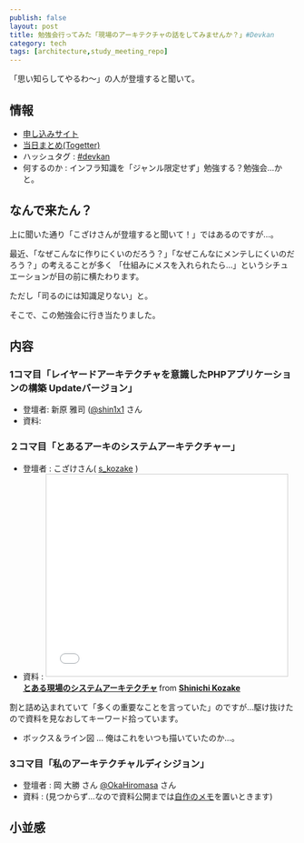 ```yaml
---
publish: false
layout: post
title: 勉強会行ってみた「現場のアーキテクチャの話をしてみませんか？」#Devkan
category: tech
tags: [architecture,study_meeting_repo]
---
```


「思い知らしてやるわ〜」の人が登壇すると聞いて。

## 情報

+ [申し込みサイト](https://devlove-kansai.doorkeeper.jp/events/29702)
+ [当日まとめ(Togetter)](http://togetter.com/li/873319)
+ ハッシュタグ : [#devkan](https://twitter.com/hashtag/devkan)
+ 何するのか : インフラ知識を「ジャンル限定せず」勉強する？勉強会…かと。

## なんで来たん？

上に聞いた通り「こざけさんが登壇すると聞いて！」ではあるのですが…。

最近、「なぜこんなに作りにくいのだろう？」「なぜこんなにメンテしにくいのだろう？」の考えることが多く
「仕組みにメスを入れられたら…」というシチュエーションが目の前に横たわります。

ただし「司るのには知識足りない」と。

そこで、この勉強会に行き当たりました。


## 内容

### 1コマ目「レイヤードアーキテクチャを意識したPHPアプリケーションの構築 Updateバージョン」

+ 登壇者: 新原 雅司 ([@shin1x1](https://github.com/shin1x1) さん
+ 資料:


### ２コマ目「とあるアーキのシステムアーキテクチャー」

+ 登壇者 : こざけさん( [s_kozake](https://twitter.com/s_kozake) )
+ 資料 : <iframe src="//www.slideshare.net/slideshow/embed_code/key/DiBeTquq6FN5rp" width="425" height="355" frameborder="0" marginwidth="0" marginheight="0" scrolling="no" style="border:1px solid #CCC; border-width:1px; margin-bottom:5px; max-width: 100%;" allowfullscreen> </iframe> <div style="margin-bottom:5px"> <strong> <a href="//www.slideshare.net/s_kozake/ss-52758068" title="とある現場のシステムアーキテクチャ" target="_blank">とある現場のシステムアーキテクチャ</a> </strong> from <strong><a href="//www.slideshare.net/s_kozake" target="_blank">Shinichi Kozake</a></strong> </div>

割と詰め込まれていて「多くの重要なことを言っていた」のですが…駆け抜けたので資料を見なおしてキーワード拾っています。

+ ボックス＆ライン図 ... 俺はこれをいつも描いていたのか…。

### 3コマ目「私のアーキテクチャルディシジョン」

+ 登壇者 : 岡 大勝 さん [@OkaHiromasa](https://twitter.com/OkaHiromasa) さん
+ 資料 : (見つからず…なので資料公開までは[自作のメモ](/memos/2015-09-14-my-architectural-decision.html)を置いときます)


## 小並感
